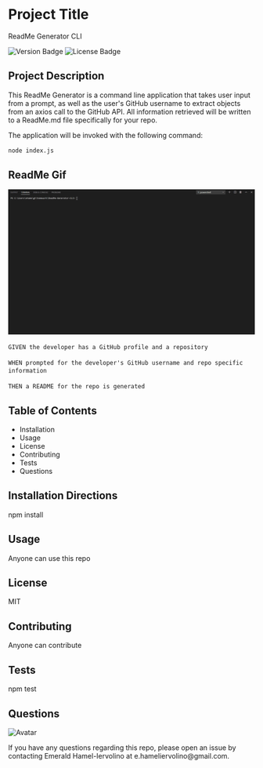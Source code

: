 
# Project Title 

ReadMe Generator CLI  

![Version Badge](https://img.shields.io/static/v1?label=Version&message=1.1.0&color=important) 
![License Badge](https://img.shields.io/static/v1?label=License&message=MIT&color=blue) 


## Project Description 

This ReadMe Generator is a command line application that takes user input from a prompt, as well as the user's GitHub username to extract objects from an axios call to the GitHub API. All information retrieved will be written to a ReadMe.md file specifically for your repo.

The application will be invoked with the following command:

```sh
node index.js
```

## ReadMe Gif

![ReadMe](/assets/ReadMe.gif)


```
GIVEN the developer has a GitHub profile and a repository

WHEN prompted for the developer's GitHub username and repo specific information

THEN a README for the repo is generated

```

## Table of Contents
 * Installation 
 * Usage
 * License
 * Contributing
 * Tests
 * Questions
 
## Installation Directions 

npm install 

## Usage 

Anyone can use this repo 

## License 

MIT 
 
## Contributing 

Anyone can contribute 

## Tests 

npm test 

## Questions 

<img src="https://avatars0.githubusercontent.com/u/60118647?v=4" width="100" alt="Avatar"/> 

<p>If you have any questions regarding this repo, please open an issue by contacting Emerald Hamel-Iervolino at e.hameliervolino@gmail.com.</p>
